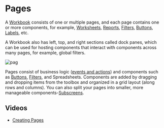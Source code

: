 # Pages

A [Workbook](../workbooks.md) consists of one or multiple pages, and each page contains one or more components, for example, [Worksheets](../worksheets.md), [Reports](../sqlreports.md), [Filters](../filters/index.md), [Buttons](components/uielements/button.md), [Labels](components/uielements/label.md), etc.

A Workbook also has left, top, and right sections called dock panes, which can be used for hosting components that interact with components across many pages, for example, global filters.
<br/>

![pag](https://profitbasedocs.blob.core.windows.net/images/pagesss.png)
<br/>

Pages consist of business logic ([events and actions](programmingmodel/interactionmodel.md)) and components such as [Buttons](../workbooks/components/uielements/button.md), [Filters](../filters/index.md), and Spreadsheets. Components are added by dragging and dropping items from the toolbox and organized in a grid layout (along rows and columns). You can also split your pages into smaller, more manageable components-[Subscreens](subscreens.md).
<br/>

## Videos
* [Creating Pages](../../videos/workbooks.md)